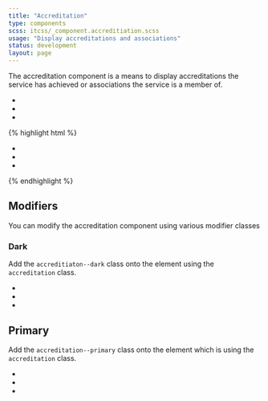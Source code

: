 ```yaml
---
title: "Accreditation"
type: components
scss: itcss/_component.accreditiation.scss
usage: "Display accreditations and associations"
status: development
layout: page
---
```


The accreditation component is a means to display accreditations the service has achieved or associations the service is a member of.

<div class="example">
<div class="accreditation">
    <ul class="ui-list accreditation__list">
        <li class="accreditation__item">
            <a class="accreditation__link">
                <img src="//placehold.it/150x80" class="accreditation__image" alt="" />
            </a>
        </li>
        <li class="accreditation__item">
            <a class="accreditation__link">
                <img src="//placehold.it/150x120" class="accreditation__image" alt="" />
            </a>
        </li>
        <li class="accreditation__item">
            <a class="accreditation__link">
                <img src="//placehold.it/150x80" class="accreditation__image" alt="" />
            </a>
        </li>
    </ul>
</div>
</div>

{% highlight html %}
<div class="accreditation">
    <ul class="ui-list accreditation__list">
        <li class="accreditation__item">
            <a class="accreditation__link">
                <img src="//placehold.it/150x80" class="accreditation__image" alt="" />
            </a>
        </li>
        <li class="accreditation__item">
            <a class="accreditation__link">
                <img src="//placehold.it/150x120" class="accreditation__image" alt="" />
            </a>
        </li>
        <li class="accreditation__item">
            <a class="accreditation__link">
                <img src="//placehold.it/150x80" class="accreditation__image" alt="" />
            </a>
        </li>
    </a>
</div>
{% endhighlight %}

## Modifiers

You can modify the accreditation component using various modifier classes

### Dark

Add the `accreditiaton--dark` class onto the element using the `accreditation` class.

<div class="example">
<div class="accreditation accreditation--dark">
    <ul class="ui-list accreditation__list">
        <li class="accreditation__item">
            <a class="accreditation__link">
                <img src="//placehold.it/150x80" class="accreditation__image" alt="" />
            </a>
        </li>
        <li class="accreditation__item">
            <a class="accreditation__link">
                <img src="//placehold.it/150x120" class="accreditation__image" alt="" />
            </a>
        </li>
        <li class="accreditation__item">
            <a class="accreditation__link">
                <img src="//placehold.it/150x80" class="accreditation__image" alt="" />
            </a>
        </li>
    </ul>
</div>
</div>

## Primary

Add the `accreditation--primary` class onto the element which is using the `accreditation` class.

<div class="example">
<div class="accreditation accreditation--primary">
    <ul class="ui-list accreditation__list">
        <li class="accreditation__item">
            <a class="accreditation__link">
                <img src="//placehold.it/150x80" class="accreditation__image" alt="" />
            </a>
        </li>
        <li class="accreditation__item">
            <a class="accreditation__link">
                <img src="//placehold.it/150x120" class="accreditation__image" alt="" />
            </a>
        </li>
        <li class="accreditation__item">
            <a class="accreditation__link">
                <img src="//placehold.it/150x80" class="accreditation__image" alt="" />
            </a>
        </li>
    </ul>
</div>
</div>
